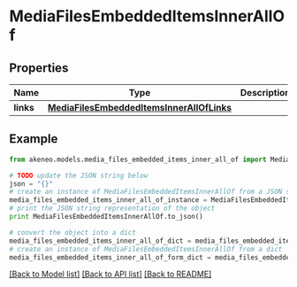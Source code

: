 # MediaFilesEmbeddedItemsInnerAllOf


## Properties
Name | Type | Description | Notes
------------ | ------------- | ------------- | -------------
**links** | [**MediaFilesEmbeddedItemsInnerAllOfLinks**](MediaFilesEmbeddedItemsInnerAllOfLinks.md) |  | [optional] 

## Example

```python
from akeneo.models.media_files_embedded_items_inner_all_of import MediaFilesEmbeddedItemsInnerAllOf

# TODO update the JSON string below
json = "{}"
# create an instance of MediaFilesEmbeddedItemsInnerAllOf from a JSON string
media_files_embedded_items_inner_all_of_instance = MediaFilesEmbeddedItemsInnerAllOf.from_json(json)
# print the JSON string representation of the object
print MediaFilesEmbeddedItemsInnerAllOf.to_json()

# convert the object into a dict
media_files_embedded_items_inner_all_of_dict = media_files_embedded_items_inner_all_of_instance.to_dict()
# create an instance of MediaFilesEmbeddedItemsInnerAllOf from a dict
media_files_embedded_items_inner_all_of_form_dict = media_files_embedded_items_inner_all_of.from_dict(media_files_embedded_items_inner_all_of_dict)
```
[[Back to Model list]](../README.md#documentation-for-models) [[Back to API list]](../README.md#documentation-for-api-endpoints) [[Back to README]](../README.md)



